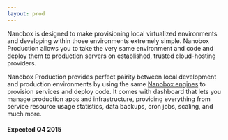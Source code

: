 ```yaml
---
layout: prod
---
```


Nanobox is designed to make provisioning local virtualized environments and developing within those environments extremely simple. Nanobox Production allows you to take the very same environment and code and deploy them to production servers on established, trusted cloud-hosting providers.

Nanobox Production provides perfect pairity between local development and production environments by using the same [Nanobox engines](/getting-started/) to provision services and deploy code. It comes with dashboard that lets you manage production apps and infrastructure, providing everything from service resource usage statistics, data backups, cron jobs, scaling, and much more.

#### Expected Q4 2015